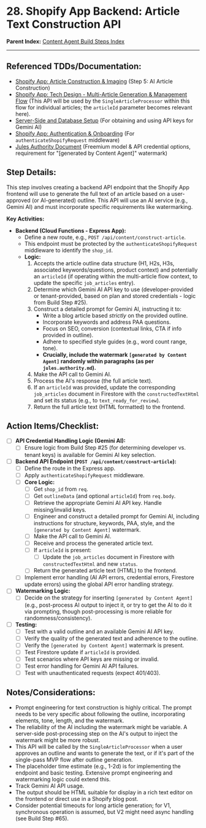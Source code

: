# 28. Shopify App Backend: Article Text Construction API

**Parent Index:** [Content Agent Build Steps Index](index.md)

---

## Referenced TDDs/Documentation:
*   [Shopify App: Article Construction & Imaging](../../jules/shopify-app/jules.article-construction-and-imaging.md) (Step 5: AI Article Construction)
*   [Shopify App: Tech Design - Multi-Article Generation & Management Flow](../../jules/shopify-app/tech-design.multi-article-flow.md) (This API will be used by the `SingleArticleProcessor` within this flow for individual articles; the `articleId` parameter becomes relevant here).
*   [Server-Side and Database Setup](../../jules/serverside-setup.md) (For obtaining and using API keys for Gemini AI)
*   [Shopify App: Authentication & Onboarding](../../jules/shopify-app/jules.authentication-and-onboarding.md) (For `authenticateShopifyRequest` middleware)
*   [Jules Authority Document](../../jules.authority.md) (Freemium model & API credential options, requirement for "[generated by Content Agent]" watermark)

## Step Details:
This step involves creating a backend API endpoint that the Shopify App frontend will use to generate the full text of an article based on a user-approved (or AI-generated) outline. This API will use an AI service (e.g., Gemini AI) and must incorporate specific requirements like watermarking.

**Key Activities:**
*   **Backend (Cloud Functions - Express App):**
    *   Define a new route, e.g., `POST /api/content/construct-article`.
    *   This endpoint must be protected by the `authenticateShopifyRequest` middleware to identify the `shop_id`.
    *   **Logic:**
        1.  Accepts the article outline data structure (H1, H2s, H3s, associated keywords/questions, product context) and potentially an `articleId` (if operating within the multi-article flow context, to update the specific `job_articles` entry).
        2.  Determine which Gemini AI API key to use (developer-provided or tenant-provided, based on plan and stored credentials - logic from Build Step #25).
        3.  Construct a detailed prompt for Gemini AI, instructing it to:
            *   Write a blog article based *strictly* on the provided outline.
            *   Incorporate keywords and address PAA questions.
            *   Focus on SEO, conversion (contextual links, CTA if info provided in outline).
            *   Adhere to specified style guides (e.g., word count range, tone).
            *   **Crucially, include the watermark `[generated by Content Agent]` randomly within paragraphs (as per `jules.authority.md`).**
        4.  Make the API call to Gemini AI.
        5.  Process the AI's response (the full article text).
        6.  If an `articleId` was provided, update the corresponding `job_articles` document in Firestore with the `constructedTextHtml` and set its status (e.g., to `text_ready_for_review`).
        7.  Return the full article text (HTML formatted) to the frontend.

## Action Items/Checklist:
- [ ] **API Credential Handling Logic (Gemini AI):**
    - [ ] Ensure logic from Build Step #25 (for determining developer vs. tenant keys) is available for Gemini AI key selection.
- [ ] **Backend API Endpoint (`POST /api/content/construct-article`):**
    - [ ] Define the route in the Express app.
    - [ ] Apply `authenticateShopifyRequest` middleware.
    - [ ] **Core Logic:**
        - [ ] Get `shop_id` from `req`.
        - [ ] Get `outlineData` (and optional `articleId`) from `req.body`.
        - [ ] Retrieve the appropriate Gemini AI API key. Handle missing/invalid keys.
        - [ ] Engineer and construct a detailed prompt for Gemini AI, including instructions for structure, keywords, PAA, style, and the `[generated by Content Agent]` watermark.
        - [ ] Make the API call to Gemini AI.
        - [ ] Receive and process the generated article text.
        - [ ] If `articleId` is present:
            - [ ] Update the `job_articles` document in Firestore with `constructedTextHtml` and new `status`.
        - [ ] Return the generated article text (HTML) to the frontend.
    - [ ] Implement error handling (AI API errors, credential errors, Firestore update errors) using the global API error handling strategy.
- [ ] **Watermarking Logic:**
    - [ ] Decide on the strategy for inserting `[generated by Content Agent]` (e.g., post-process AI output to inject it, or try to get the AI to do it via prompting, though post-processing is more reliable for randomness/consistency).
- [ ] **Testing:**
    - [ ] Test with a valid outline and an available Gemini AI API key.
    - [ ] Verify the quality of the generated text and adherence to the outline.
    - [ ] Verify the `[generated by Content Agent]` watermark is present.
    - [ ] Test Firestore update if `articleId` is provided.
    - [ ] Test scenarios where API keys are missing or invalid.
    - [ ] Test error handling for Gemini AI API failures.
    - [ ] Test with unauthenticated requests (expect 401/403).

## Notes/Considerations:
*   Prompt engineering for text construction is highly critical. The prompt needs to be very specific about following the outline, incorporating elements, tone, length, and the watermark.
*   The reliability of the AI including the watermark might be variable. A server-side post-processing step on the AI's output to inject the watermark might be more robust.
*   This API will be called by the `SingleArticleProcessor` when a user approves an outline and wants to generate the text, or if it's part of the single-pass MVP flow after outline generation.
*   The placeholder time estimate (e.g., 1-2d) is for implementing the endpoint and basic testing. Extensive prompt engineering and watermarking logic could extend this.
*   Track Gemini AI API usage.
*   The output should be HTML suitable for display in a rich text editor on the frontend or direct use in a Shopify blog post.
*   Consider potential timeouts for long article generation; for V1, synchronous operation is assumed, but V2 might need async handling (see Build Step #65).
